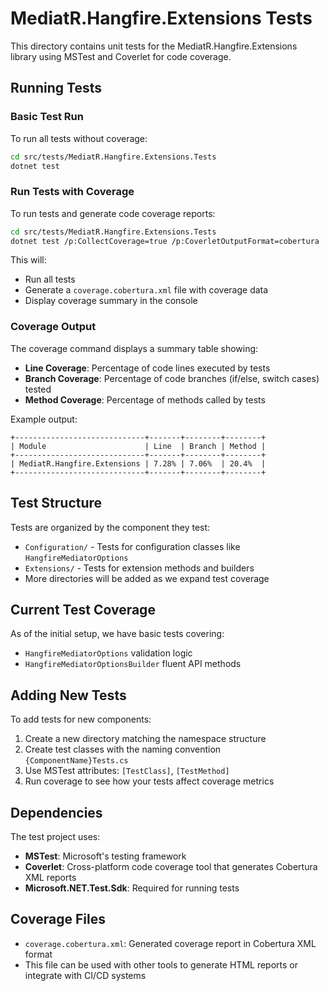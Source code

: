 # MediatR.Hangfire.Extensions Tests

This directory contains unit tests for the MediatR.Hangfire.Extensions library using MSTest and Coverlet for code coverage.

## Running Tests

### Basic Test Run

To run all tests without coverage:

```bash
cd src/tests/MediatR.Hangfire.Extensions.Tests
dotnet test
```

### Run Tests with Coverage

To run tests and generate code coverage reports:

```bash
cd src/tests/MediatR.Hangfire.Extensions.Tests
dotnet test /p:CollectCoverage=true /p:CoverletOutputFormat=cobertura
```

This will:

- Run all tests
- Generate a `coverage.cobertura.xml` file with coverage data
- Display coverage summary in the console

### Coverage Output

The coverage command displays a summary table showing:

- **Line Coverage**: Percentage of code lines executed by tests
- **Branch Coverage**: Percentage of code branches (if/else, switch cases) tested
- **Method Coverage**: Percentage of methods called by tests

Example output:

```
+-----------------------------+-------+--------+--------+
| Module                      | Line  | Branch | Method |
+-----------------------------+-------+--------+--------+
| MediatR.Hangfire.Extensions | 7.28% | 7.06%  | 20.4%  |
+-----------------------------+-------+--------+--------+
```

## Test Structure

Tests are organized by the component they test:

- `Configuration/` - Tests for configuration classes like `HangfireMediatorOptions`
- `Extensions/` - Tests for extension methods and builders
- More directories will be added as we expand test coverage

## Current Test Coverage

As of the initial setup, we have basic tests covering:

- `HangfireMediatorOptions` validation logic
- `HangfireMediatorOptionsBuilder` fluent API methods

## Adding New Tests

To add tests for new components:

1. Create a new directory matching the namespace structure
2. Create test classes with the naming convention `{ComponentName}Tests.cs`
3. Use MSTest attributes: `[TestClass]`, `[TestMethod]`
4. Run coverage to see how your tests affect coverage metrics

## Dependencies

The test project uses:

- **MSTest**: Microsoft's testing framework
- **Coverlet**: Cross-platform code coverage tool that generates Cobertura XML reports
- **Microsoft.NET.Test.Sdk**: Required for running tests

## Coverage Files

- `coverage.cobertura.xml`: Generated coverage report in Cobertura XML format
- This file can be used with other tools to generate HTML reports or integrate with CI/CD systems
